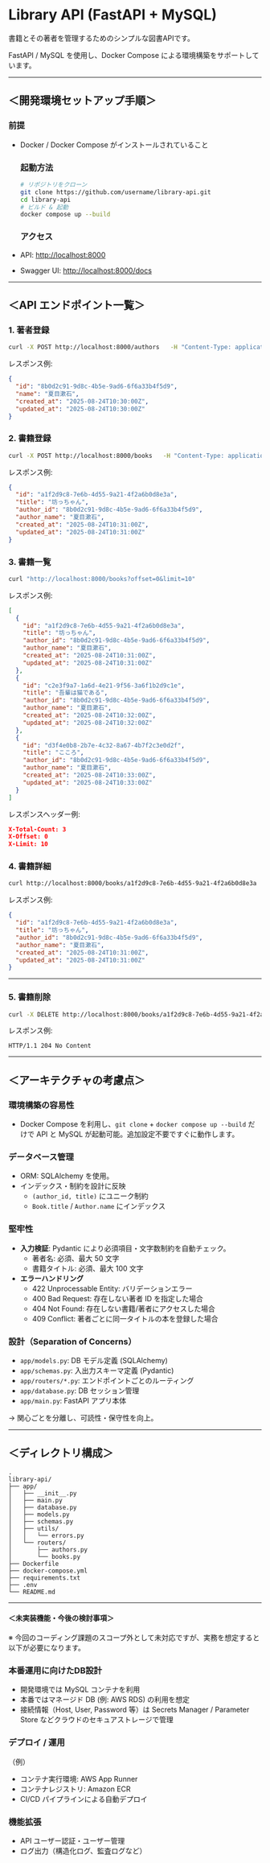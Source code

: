 # Library API (FastAPI + MySQL)

書籍とその著者を管理するためのシンプルな図書APIです。

FastAPI / MySQL を使用し、Docker Compose による環境構築をサポートしています。

---

## ＜開発環境セットアップ手順＞

### 前提

- Docker / Docker Compose がインストールされていること
  
  ### 起動方法
  
  ```bash
  # リポジトリをクローン
  git clone https://github.com/username/library-api.git
  cd library-api
  # ビルド & 起動
  docker compose up --build
  ```
  
  ### アクセス

- API: [http://localhost:8000](http://localhost:8000)

- Swagger UI: [http://localhost:8000/docs](http://localhost:8000/docs)

---

## ＜API エンドポイント一覧＞

### 1. 著者登録

```bash
curl -X POST http://localhost:8000/authors   -H "Content-Type: application/json"   -d '{"name": "夏目漱石"}'
```

レスポンス例:

```json
{
  "id": "8b0d2c91-9d8c-4b5e-9ad6-6f6a33b4f5d9",
  "name": "夏目漱石",
  "created_at": "2025-08-24T10:30:00Z",
  "updated_at": "2025-08-24T10:30:00Z"
}
```

### 2. 書籍登録

```bash
curl -X POST http://localhost:8000/books   -H "Content-Type: application/json"   -d '{"title": "坊っちゃん", "author_id": "8b0d2c91-9d8c-4b5e-9ad6-6f6a33b4f5d9"}'
```

レスポンス例:

```json
{
  "id": "a1f2d9c8-7e6b-4d55-9a21-4f2a6b0d8e3a",
  "title": "坊っちゃん",
  "author_id": "8b0d2c91-9d8c-4b5e-9ad6-6f6a33b4f5d9",
  "author_name": "夏目漱石",
  "created_at": "2025-08-24T10:31:00Z",
  "updated_at": "2025-08-24T10:31:00Z"
} 
```

### 3. 書籍一覧

```bash
curl "http://localhost:8000/books?offset=0&limit=10"
```

レスポンス例:

```json
[
  {
    "id": "a1f2d9c8-7e6b-4d55-9a21-4f2a6b0d8e3a",
    "title": "坊っちゃん",
    "author_id": "8b0d2c91-9d8c-4b5e-9ad6-6f6a33b4f5d9",
    "author_name": "夏目漱石",
    "created_at": "2025-08-24T10:31:00Z",
    "updated_at": "2025-08-24T10:31:00Z"
  },
  {
    "id": "c2e3f9a7-1a6d-4e21-9f56-3a6f1b2d9c1e",
    "title": "吾輩は猫である",
    "author_id": "8b0d2c91-9d8c-4b5e-9ad6-6f6a33b4f5d9",
    "author_name": "夏目漱石",
    "created_at": "2025-08-24T10:32:00Z",
    "updated_at": "2025-08-24T10:32:00Z"
  },
  {
    "id": "d3f4e0b8-2b7e-4c32-8a67-4b7f2c3e0d2f",
    "title": "こころ",
    "author_id": "8b0d2c91-9d8c-4b5e-9ad6-6f6a33b4f5d9",
    "author_name": "夏目漱石",
    "created_at": "2025-08-24T10:33:00Z",
    "updated_at": "2025-08-24T10:33:00Z"
  }
]
```

レスポンスヘッダー例:

```json
X-Total-Count: 3
X-Offset: 0
X-Limit: 10
```

### 4. 書籍詳細

```bash
curl http://localhost:8000/books/a1f2d9c8-7e6b-4d55-9a21-4f2a6b0d8e3a
```

レスポンス例:

```json
{
  "id": "a1f2d9c8-7e6b-4d55-9a21-4f2a6b0d8e3a",
  "title": "坊っちゃん",
  "author_id": "8b0d2c91-9d8c-4b5e-9ad6-6f6a33b4f5d9",
  "author_name": "夏目漱石",
  "created_at": "2025-08-24T10:31:00Z",
  "updated_at": "2025-08-24T10:31:00Z"
}
```

---

### 5. 書籍削除

```bash
curl -X DELETE http://localhost:8000/books/a1f2d9c8-7e6b-4d55-9a21-4f2a6b0d8e3a -i
```

レスポンス例:

```
HTTP/1.1 204 No Content
```

---

## ＜アーキテクチャの考慮点＞

### 環境構築の容易性

- Docker Compose を利用し、`git clone` + `docker compose up --build` だけで API と MySQL が起動可能。追加設定不要ですぐに動作します。

### データベース管理

- ORM: SQLAlchemy を使用。
- インデックス・制約を設計に反映
  - `(author_id, title)` にユニーク制約
  - `Book.title` / `Author.name` にインデックス

### 堅牢性

- **入力検証**: Pydantic により必須項目・文字数制約を自動チェック。
  - 著者名: 必須、最大 50 文字
  - 書籍タイトル: 必須、最大 100 文字
- **エラーハンドリング**
  - 422 Unprocessable Entity: バリデーションエラー
  - 400 Bad Request: 存在しない著者 ID を指定した場合
  - 404 Not Found: 存在しない書籍/著者にアクセスした場合
  - 409 Conflict: 著者ごとに同一タイトルの本を登録した場合

### 設計（Separation of Concerns）

- `app/models.py`: DB モデル定義 (SQLAlchemy)
- `app/schemas.py`: 入出力スキーマ定義 (Pydantic)
- `app/routers/*.py`: エンドポイントごとのルーティング
- `app/database.py`: DB セッション管理
- `app/main.py`: FastAPI アプリ本体

→ 関心ごとを分離し、可読性・保守性を向上。

---

## ＜ディレクトリ構成＞

```
.
library-api/
├── app/
│   ├── __init__.py
│   ├── main.py
│   ├── database.py
│   ├── models.py
│   ├── schemas.py
│   ├── utils/
│   │   └── errors.py
│   └── routers/
│       ├── authors.py
│       └── books.py
├── Dockerfile
├── docker-compose.yml
├── requirements.txt
├── .env
└── README.md
```

---

#### ＜未実装機能・今後の検討事項＞

※ 今回のコーディング課題のスコープ外として未対応ですが、実務を想定すると以下が必要になります。

### 本番運用に向けたDB設計

- 開発環境では MySQL コンテナを利用
- 本番ではマネージド DB (例: AWS RDS) の利用を想定
- 接続情報（Host, User, Password 等）は Secrets Manager / Parameter Store などクラウドのセキュアストレージで管理

### デプロイ / 運用

（例）

- コンテナ実行環境: AWS App Runner
- コンテナレジストリ: Amazon ECR
- CI/CD パイプラインによる自動デプロイ

### 機能拡張

- API ユーザー認証・ユーザー管理
- ログ出力（構造化ログ、監査ログなど）
